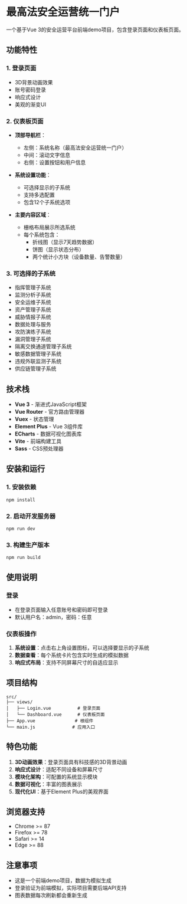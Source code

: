 # 最高法安全运营统一门户

一个基于Vue 3的安全运营平台前端demo项目，包含登录页面和仪表板页面。

## 功能特性

### 1. 登录页面
- 3D背景动画效果
- 账号密码登录
- 响应式设计
- 美观的渐变UI

### 2. 仪表板页面
- **顶部导航栏**：
  - 左侧：系统名称（最高法安全运营统一门户）
  - 中间：滚动文字信息
  - 右侧：设置按钮和用户信息
  
- **系统设置功能**：
  - 可选择显示的子系统
  - 支持多选配置
  - 包含12个子系统选项

- **主要内容区域**：
  - 栅格布局展示所选系统
  - 每个系统包含：
    - 折线图（显示7天趋势数据）
    - 饼图（显示状态分布）
    - 两个统计小方块（设备数量、告警数量）

### 3. 可选择的子系统
- 指挥管理子系统
- 监测分析子系统
- 安全运维子系统
- 资产管理子系统
- 威胁情报子系统
- 数据处理与服务
- 攻防演练子系统
- 漏洞管理子系统
- 隔离交换通道管理子系统
- 敏感数据管理子系统
- 违规外联监测子系统
- 供应链管理子系统

## 技术栈

- **Vue 3** - 渐进式JavaScript框架
- **Vue Router** - 官方路由管理器
- **Vuex** - 状态管理
- **Element Plus** - Vue 3组件库
- **ECharts** - 数据可视化图表库
- **Vite** - 前端构建工具
- **Sass** - CSS预处理器

## 安装和运行

### 1. 安装依赖
```bash
npm install
```

### 2. 启动开发服务器
```bash
npm run dev
```

### 3. 构建生产版本
```bash
npm run build
```

## 使用说明

### 登录
- 在登录页面输入任意账号和密码即可登录
- 默认用户名：admin，密码：任意

### 仪表板操作
1. **系统设置**：点击右上角设置图标，可以选择要显示的子系统
2. **数据查看**：每个系统卡片包含实时生成的模拟数据
3. **响应式布局**：支持不同屏幕尺寸的自适应显示

## 项目结构

```
src/
├── views/
│   ├── Login.vue          # 登录页面
│   └── Dashboard.vue      # 仪表板页面
├── App.vue               # 根组件
└── main.js              # 应用入口
```

## 特色功能

1. **3D动画效果**：登录页面具有科技感的3D背景动画
2. **响应式设计**：适配不同设备和屏幕尺寸
3. **模块化架构**：可配置的系统显示模块
4. **数据可视化**：丰富的图表展示
5. **现代化UI**：基于Element Plus的美观界面

## 浏览器支持

- Chrome >= 87
- Firefox >= 78
- Safari >= 14
- Edge >= 88

## 注意事项

- 这是一个前端demo项目，数据为模拟生成
- 登录验证为前端模拟，实际项目需要后端API支持
- 图表数据每次刷新都会重新生成
